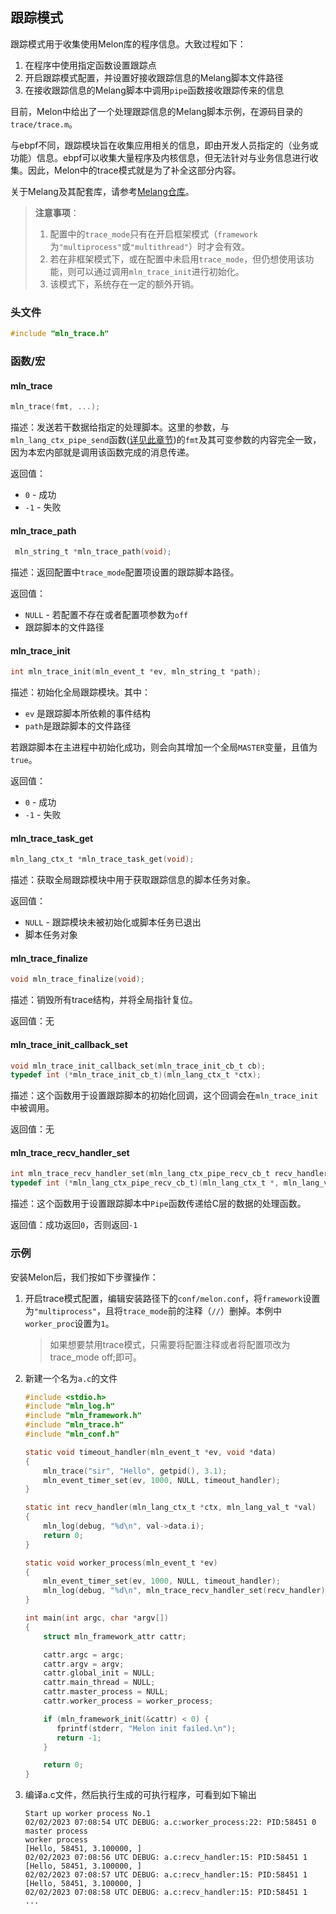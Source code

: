 ## 跟踪模式

跟踪模式用于收集使用Melon库的程序信息。大致过程如下：

1. 在程序中使用指定函数设置跟踪点
2. 开启跟踪模式配置，并设置好接收跟踪信息的Melang脚本文件路径
3. 在接收跟踪信息的Melang脚本中调用`pipe`函数接收跟踪传来的信息

目前，Melon中给出了一个处理跟踪信息的Melang脚本示例，在源码目录的`trace/trace.m`。

与ebpf不同，跟踪模块旨在收集应用相关的信息，即由开发人员指定的（业务或功能）信息。ebpf可以收集大量程序及内核信息，但无法针对与业务信息进行收集。因此，Melon中的trace模式就是为了补全这部分内容。

关于Melang及其配套库，请参考[Melang仓库](https://github.com/Water-Melon/Melang)。

> **注意事项**：
>
> 1. 配置中的`trace_mode`只有在开启框架模式（`framework`为`"multiprocess"`或`"multithread"`）时才会有效。
> 2. 若在非框架模式下，或在配置中未启用`trace_mode`，但仍想使用该功能，则可以通过调用`mln_trace_init`进行初始化。
> 3. 该模式下，系统存在一定的额外开销。



### 头文件

```c
#include "mln_trace.h"
```



### 函数/宏



#### mln_trace

```c
mln_trace(fmt, ...);
```

描述：发送若干数据给指定的处理脚本。这里的参数，与`mln_lang_ctx_pipe_send`函数([详见此章节](https://water-melon.github.io/Melon/cn/melang.html))的`fmt`及其可变参数的内容完全一致，因为本宏内部就是调用该函数完成的消息传递。

返回值：

- `0` - 成功
- `-1` - 失败



#### mln_trace_path

```c
 mln_string_t *mln_trace_path(void);
```

描述：返回配置中`trace_mode`配置项设置的跟踪脚本路径。

返回值：

- `NULL` - 若配置不存在或者配置项参数为`off`
- 跟踪脚本的文件路径



#### mln_trace_init

```c
int mln_trace_init(mln_event_t *ev, mln_string_t *path);
```

描述：初始化全局跟踪模块。其中：

- `ev` 是跟踪脚本所依赖的事件结构
- `path`是跟踪脚本的文件路径

若跟踪脚本在主进程中初始化成功，则会向其增加一个全局`MASTER`变量，且值为`true`。

返回值：

- `0` - 成功
- `-1` - 失败



#### mln_trace_task_get

```c
mln_lang_ctx_t *mln_trace_task_get(void);
```

描述：获取全局跟踪模块中用于获取跟踪信息的脚本任务对象。

返回值：

- `NULL` - 跟踪模块未被初始化或脚本任务已退出
- 脚本任务对象



#### mln_trace_finalize

```c
void mln_trace_finalize(void);
```

描述：销毁所有trace结构，并将全局指针复位。

返回值：无



#### mln_trace_init_callback_set

```c
void mln_trace_init_callback_set(mln_trace_init_cb_t cb);
typedef int (*mln_trace_init_cb_t)(mln_lang_ctx_t *ctx);
```

描述：这个函数用于设置跟踪脚本的初始化回调，这个回调会在`mln_trace_init`中被调用。

返回值：无



#### mln_trace_recv_handler_set

```c
int mln_trace_recv_handler_set(mln_lang_ctx_pipe_recv_cb_t recv_handler);
typedef int (*mln_lang_ctx_pipe_recv_cb_t)(mln_lang_ctx_t *, mln_lang_val_t *);
```

描述：这个函数用于设置跟踪脚本中`Pipe`函数传递给C层的数据的处理函数。

返回值：成功返回`0`，否则返回`-1`



### 示例

安装Melon后，我们按如下步骤操作：

1. 开启trace模式配置，编辑安装路径下的`conf/melon.conf`，将`framework`设置为`"multiprocess"`，且将`trace_mode`前的注释（`//`）删掉。本例中`worker_proc`设置为`1`。

   > 如果想要禁用trace模式，只需要将配置注释或者将配置项改为 trace_mode off;即可。

2. 新建一个名为`a.c`的文件

   ```c
   #include <stdio.h>
   #include "mln_log.h"
   #include "mln_framework.h"
   #include "mln_trace.h"
   #include "mln_conf.h"
   
   static void timeout_handler(mln_event_t *ev, void *data)
   {
       mln_trace("sir", "Hello", getpid(), 3.1);
       mln_event_timer_set(ev, 1000, NULL, timeout_handler);
   }
   
   static int recv_handler(mln_lang_ctx_t *ctx, mln_lang_val_t *val)
   {
       mln_log(debug, "%d\n", val->data.i);
       return 0;
   }
   
   static void worker_process(mln_event_t *ev)
   {
       mln_event_timer_set(ev, 1000, NULL, timeout_handler);
       mln_log(debug, "%d\n", mln_trace_recv_handler_set(recv_handler));
   }
   
   int main(int argc, char *argv[])
   {
       struct mln_framework_attr cattr;
   
       cattr.argc = argc;
       cattr.argv = argv;
       cattr.global_init = NULL;
       cattr.main_thread = NULL;
       cattr.master_process = NULL;
       cattr.worker_process = worker_process;
   
       if (mln_framework_init(&cattr) < 0) {
          fprintf(stderr, "Melon init failed.\n");
          return -1;
       }
   
       return 0;
   }
   ```



3. 编译a.c文件，然后执行生成的可执行程序，可看到如下输出

   ```
   Start up worker process No.1
   02/02/2023 07:08:54 UTC DEBUG: a.c:worker_process:22: PID:58451 0
   master process
   worker process
   [Hello, 58451, 3.100000, ]
   02/02/2023 07:08:56 UTC DEBUG: a.c:recv_handler:15: PID:58451 1
   [Hello, 58451, 3.100000, ]
   02/02/2023 07:08:57 UTC DEBUG: a.c:recv_handler:15: PID:58451 1
   [Hello, 58451, 3.100000, ]
   02/02/2023 07:08:58 UTC DEBUG: a.c:recv_handler:15: PID:58451 1
   ...
   ```

